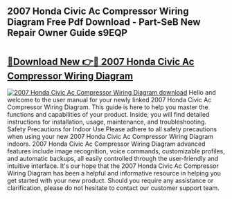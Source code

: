 ## 2007 Honda Civic Ac Compressor Wiring Diagram Free Pdf Download - Part-SeB New Repair Owner Guide s9EQP

# <h2><a href="http://dfuoyh.blite.top/?on=2007+Honda+Civic+Ac+Compressor+Wiring+Diagram">🔗Download New 👉🔴 2007 Honda Civic Ac Compressor Wiring Diagram</a></h2>

[![2007 Honda Civic Ac Compressor Wiring Diagram download](https://i.imgur.com/lujVjoI.png)](http://dfuoyh.blite.top/?on=2007+Honda+Civic+Ac+Compressor+Wiring+Diagram)
Hello and welcome to the user manual for your newly linked 2007 Honda Civic Ac Compressor Wiring Diagram. This guide is here to help you master the functions and capabilities of your product. Inside, you will find detailed instructions for installation, usage, maintenance, and troubleshooting. Safety Precautions for Indoor Use Please adhere to all safety precautions when using your new 2007 Honda Civic Ac Compressor Wiring Diagram indoors. 2007 Honda Civic Ac Compressor Wiring Diagram advanced features include image recognition, voice commands, customizable profiles, and automatic backups, all easily controlled through the user-friendly and intuitive interface. It's our hope that the 2007 Honda Civic Ac Compressor Wiring Diagram has been a helpful and informative resource in helping you get started with your new product. Should you require any assistance or clarification, please do not hesitate to contact our customer support team.
